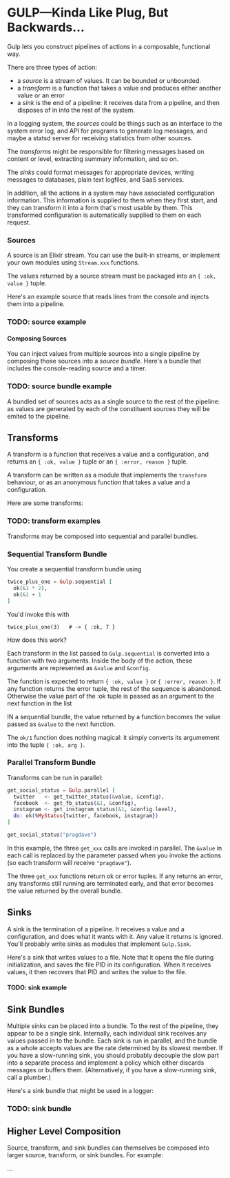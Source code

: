 # GULP—Kinda Like Plug, But Backwards…

Gulp lets you construct pipelines of actions in a composable, functional
way.

There are three types of action:

* a _source_ is a stream of values. It can be bounded or unbounded.
* a _transform_ is a function that takes a value and produces either
  another value or an error
* a _sink_ is the end of a pipeline: it receives data from a pipeline,
  and then disposes of in into the rest of the system.

In a logging system, the _sources_ could be things such as an interface
to the system error log, and API for programs to generate log messages,
and maybe a statsd server for receiving statistics from other sources.

The _transforms_ might be responsible for filtering messages based on
content or level, extracting summary information, and so on.

The _sinks_ could format messages for appropriate devices, writing
messages to databases, plain text logfiles, and SaaS services.

In addition, all the actions in a system may have associated
configuration information. This information is supplied to them when
they first start, and they can transform it into a form that's most
usable by them. This transformed configuration is automatically supplied
to them on each request.

### Sources

A source is an Elixir stream. You can use the built-in streams, or
implement your own modules using `Stream.xxx` functions.

The values returned by a source stream must be packaged into an `{ :ok,
value }` tuple.

Here's an example source that reads lines from the console and injects
them into a pipeline.

### TODO: source example

#### Composing Sources

You can inject values from multiple sources into a single pipeline by
composing those sources into a _source bundle_. Here's a bundle that
includes the console-reading source and a timer.

### TODO: source bundle example

A bundled set of sources acts as a single source to the rest of the
pipeline: as values are generated by each of the constituent sources
they will be emited to the pipeline.


## Transforms

A transform is a function that receives a value and a configuration, and
returns an `{ :ok, value }` tuple or an `{ :error, reason }` tuple.

A transform can be written as a module that implements the `transform`
behaviour, or as an anonymous function that takes a value and a configuration.

Here are some transforms:

### TODO: transform examples

Transforms may be composed into sequential and parallel bundles.

### Sequential Transform Bundle

You create a sequential transform bundle using

~~~ elixir
twice_plus_one = Gulp.sequential [
  ok(&1 * 2),
  ok(&1 + 1
]
~~~

You'd invoke this with

~~~
twice_plus_one(3)   # -> { :ok, 7 }
~~~

How does this work?

Each transform in the list passed to `Gulp.sequential` is converted into
a function with two arguments. Inside the body of the action, these
arguments are represented as `&value` and `&config`.

The function is expected to return `{ :ok, value }` or
`{ :error, reason }`. If any function returns the error tuple, the rest
of the sequence is abandoned. Otherwise the value part of the :ok tuple
is passed as an argument to the next function in the list

IN a sequential bundle, the value returned by a function becomes the
value passed as `&value` to the next function.

The `ok/1` function does nothing magical: it simply converts its
argumement into the tuple `{ :ok, arg }`.

### Parallel Transform Bundle

Transforms can be run in parallel:

~~~ elixir
get_social_status = Gulp.parallel [
  twitter   <- get_twitter_status(&value, &config),
  facebook  <- get_fb_status(&1, &config),
  instagram <- get_instagram_status(&1, &config.level),
  do: ok(%MyStatus{twitter, facebook, instagram})
]

get_social_status("pragdave")
~~~

In this example, the three `get_xxx` calls are invoked in parallel. The
`&value` in each call is replaced by the parameter passed when you
invoke the actions (so each transform will receive `"pragdave"`).

The three `get_xxx` functions return ok or error tuples. If any returns
an error, any transforms still running are terminated early, and that
error becomes the value returned by the overall bundle.

## Sinks

A sink is the termination of a pipeline. It receives a value and a
configuration, and does what it wants with it. Any value it returns is
ignored. You'll probably write sinks as modules that implement `Gulp.Sink`.

Here's a sink that writes values to a file. Note that it opens the file
during initialization, and saves the file PID in its configuration. When
it receives values, it then recovers that PID and writes the value to
the file.

#### TODO: sink example


## Sink Bundles

Multiple sinks can be placed into a bundle. To the rest of the pipeline,
they appear to be a single sink. Internally, each individual sink
receives any values passed in to the bundle. Each sink is run in
parallel, and the bundle as a whole accepts values are the rate
determined by its slowest member. If you have a slow-running sink, you
should probably decouple the slow part into a separate process and
implement a policy which either discards messages or buffers them.
(Alternatively, if you have a slow-running sink, call a plumber.)

Here's a sink bundle that might be used in a logger:

### TODO: sink bundle


## Higher Level Composition

Source, transform, and sink bundles can themselves be composed into
larger source, transform, or sink bundles. For example:

...
